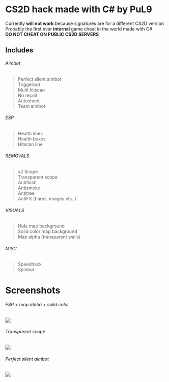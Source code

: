 # CS2D hack made with C# by PuL9
Currently **will not work** because signatures are for a different CS2D version <br />
Probably the first ever **internal** game cheat in the world made with C# <br />
**DO NOT CHEAT ON PUBLIC CS2D SERVERS**

## Includes
###### Aimbot
> Perfect silent aimbot <br /> Triggerbot <br /> Multi hitscan <br /> No recoil <br /> Autoshoot <br /> Team aimbot

###### ESP
> Health lines <br /> Health boxes <br /> Hitscan line

###### REMOVALS
> x2 Scope <br /> Transparent scope <br /> Antiflash <br /> Antismoke <br /> Antitree <br /> AntiFX (flares, images etc..)

###### VISUALS
> Hide map background <br /> Solid color map background <br /> Map alpha (transparent walls)

###### MISC
> Speedhack <br /> Spinbot <br /> 

# Screenshots
###### ESP + map alpha + solid color
![](https://i.pul9.com/3f7542cc-119a-4556-b8e7-174d6c2efc16.png)
###### Transparent scope
![](https://i.pul9.com/a048cc24-a1a2-4db7-987d-3a458fb8a592.png)
###### Perfect silent aimbot
![](https://i.pul9.com/589acb0a-7f80-4463-9eea-2e3b576269b1.png)
